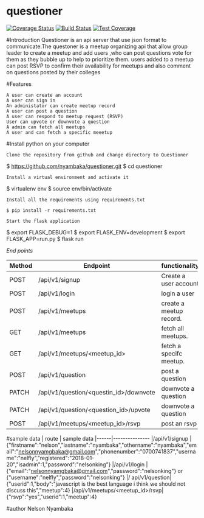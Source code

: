 # questioner
[![Coverage Status](https://coveralls.io/repos/github/nyambaka/questioner/badge.svg?branch=develop)](https://coveralls.io/github/nyambaka/questioner?branch=develop)
[![Build Status](https://travis-ci.org/nyambaka/questioner.svg?branch=develop)](https://travis-ci.org/nyambaka/questioner)
[![Test Coverage](https://api.codeclimate.com/v1/badges/7417fdee66c73d1eb7ae/test_coverage)](https://codeclimate.com/github/nyambaka/questioner/test_coverage)

#Introduction
Questioner is an api server that use json format to communicate.The questoner
is a meetup organizing api that allow group leader to create a meetup and add  users ,who can post questions  vote
for them as they bubble up to help to prioritize them.
users added to a meetup can post RSVP to confirm their availability for meetups and also comment on questions 
posted by their colleges

#Features

    A user can create an account
    A user can sign in 
    An administator can create meetup record
    A user can post a question
    A user can respond to meetup request (RSVP)
    User can upvote or downvote a question
    A admin can fetch all meetups 
    A user and can fetch a specific meeetup 

#Install python on your computer

    Clone the repository from github and change directory to Questioner

   $ https://github.com/nyambaka/questioner.git
   $ cd questioner

    Install a virtual environment and activate it


 $ virtualenv env
 $ source env/bin/activate

    Install all the requirements using requirements.txt

    $ pip install -r requirements.txt 

    Start the flask application

   $ export FLASK_DEBUG=1
   $ export FLASK_ENV=development
   $ export FLASK_APP=run.py
   $ flask run
   
_End points_
  
|Method 	  |Endpoint 	                     |functionality  
|-----------|--------------------------------|-------------------
|POST 	    |/api/v1/signup   	   |Create a user account
|POST 	    |/api/v1/login	   |login a user
|POST 	      |/api/v1/meetups 	   |create a meetup record.
|GET 	    |/api/v1/meetups  |	fetch all  meetups.
|GET 	    |/api/v1/meetups/<meetup_id>  |	fetch a specifc meetup.
|POST	  |/api/v1/question  |	post a question
|PATCH	  |/api/v1/question/<questin_id>/downvote  |	downvote a question
|PATCH   	|/api/v1/question/<question_id>/upvote 	 |downvote a question
|POST|/api/v1/meetups/<meetup_id>/rsvp|post an rsvp
  
  
  #sample data
  | route  | sample data
  |------|---------------
  |/api/v1/signup |{"firstname":"nelson","lastname":"nyambaka","othername":"nyambaka","email":"nelsonnyamgbaka@gmail.com","phonenumber":"0700741837","username":"nelfly","registered":"2018-01-20","isadmin":1,"password":"nelsonking"}
   |/api/v1/login |{"email":"nelsonnyamgbaka@gmail.com","password":"nelsonking"}   or {"username":"nelfly","password":"nelsonking"}
   |/ api/v1/question|{"userid":1,"body":"javascript is the best language i think we should not discuss this","meetup":4}
   |/api/v1/meetups/<meetup_id>/rsvp|{"rsvp":"yes","userid":1,"meetup":4}

#author
Nelson Nyambaka
